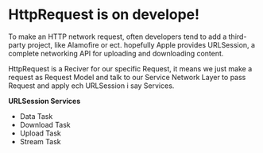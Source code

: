 # HttpRequest is on develope!

To make an HTTP network request, often developers tend to add a third-party project, like Alamofire or ect. hopefully Apple provides URLSession, a complete networking API for uploading and downloading content. 

HttpRequest is a Reciver for our specific Request, it means we just make a request as Request Model and talk to our Service Network Layer to pass Request and apply ech URLSession i say Services.

**URLSession Services**

- Data Task
- Download Task
- Upload Task
- Stream Task
